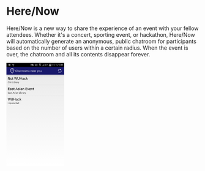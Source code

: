 Here/Now
===========

Here/Now is a new way to share the experience of an event with your fellow attendees. Whether it's a concert, sporting event, or hackathon, Here/Now will automatically generate an anonymous, public chatroom for participants based on the number of users within a certain radius. When the event is over, the chatroom and all its contents disappear forever.

<img src="Screenshot_2014-09-14-10-12-58.png" alt="Chatrooms" style="width: 30%;" />
